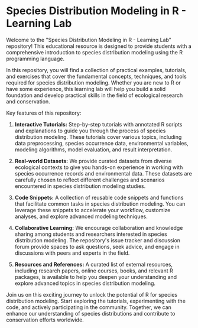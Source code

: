 # Species Distribution Modeling in R - Learning Lab
Welcome to the "Species Distribution Modeling in R - Learning Lab" repository! This educational resource is designed to provide students with a comprehensive introduction to species distribution modeling using the R programming language.

In this repository, you will find a collection of practical examples, tutorials, and exercises that cover the fundamental concepts, techniques, and tools required for species distribution modeling. Whether you are new to R or have some experience, this learning lab will help you build a solid foundation and develop practical skills in the field of ecological research and conservation.

Key features of this repository:

  1. **Interactive Tutorials:** Step-by-step tutorials with annotated R scripts and explanations to guide you through the process of species distribution modeling. These tutorials cover various topics, including data preprocessing, species occurrence data, environmental variables, modeling algorithms, model evaluation, and result interpretation.

  2. **Real-world Datasets:** We provide curated datasets from diverse ecological contexts to give you hands-on experience in working with species occurrence records and environmental data. These datasets are carefully chosen to reflect different challenges and scenarios encountered in species distribution modeling studies.

  3. **Code Snippets:** A collection of reusable code snippets and functions that facilitate common tasks in species distribution modeling. You can leverage these snippets to accelerate your workflow, customize analyses, and explore advanced modeling techniques.

  4. **Collaborative Learning:** We encourage collaboration and knowledge sharing among students and researchers interested in species distribution modeling. The repository's issue tracker and discussion forum provide spaces to ask questions, seek advice, and engage in discussions with peers and experts in the field.

  5. **Resources and References:** A curated list of external resources, including research papers, online courses, books, and relevant R packages, is available to help you deepen your understanding and explore advanced topics in species distribution modeling.

Join us on this exciting journey to unlock the potential of R for species distribution modeling. Start exploring the tutorials, experimenting with the code, and actively participating in the community. Together, we can enhance our understanding of species distributions and contribute to conservation efforts worldwide.
